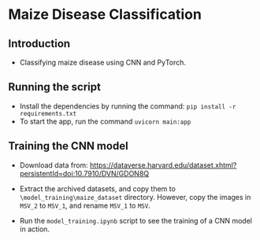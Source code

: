 # Maize Disease Classification

## Introduction
* Classifying maize disease using CNN and PyTorch.

## Running the script
* Install the dependencies by running the command: `pip install -r requirements.txt`
* To start the app, run the command `uvicorn main:app`

## Training the CNN model
* Download data from: https://dataverse.harvard.edu/dataset.xhtml?persistentId=doi:10.7910/DVN/GDON8Q

* Extract the archived datasets, and copy them to `\model_training\maize_dataset` directory. 
However, copy the images in `MSV_2` to `MSV_1`, and rename `MSV_1` to `MSV`.

* Run the `model_training.ipynb` script to see the training of a CNN model in action.